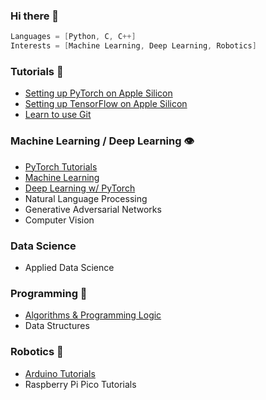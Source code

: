 ### Hi there 👋
```C
Languages = [Python, C, C++]
Interests = [Machine Learning, Deep Learning, Robotics]
```

### Tutorials 🚀
- [Setting up PyTorch on Apple Silicon](https://github.com/phpfontana/pytorch-apple-silicon) 
- [Setting up TensorFlow on Apple Silicon](https://github.com/phpfontana/tensorflow-apple-silicon) 
- [Learn to use Git](https://github.com/phpfontana/git-version-control)

### Machine Learning / Deep Learning 👁 
- [PyTorch Tutorials](https://github.com/phpfontana/pytorch-tutorials)
- [Machine Learning](https://github.com/phpfontana/machine-learning-pytorch)
- [Deep Learning w/ PyTorch](https://github.com/phpfontana/deep-learning-pytorch)
- Natural Language Processing 
- Generative Adversarial Networks 
- Computer Vision

### Data Science
- Applied Data Science

### Programming 👾
- [Algorithms & Programming Logic](https://github.com/phpfontana/algorithms)
- Data Structures

### Robotics 🤖
- [Arduino Tutorials](https://github.com/phpfontana/arduino-tutorials)
- Raspberry Pi Pico Tutorials
